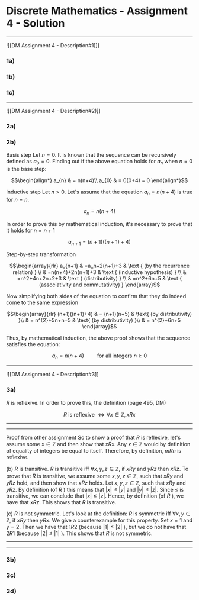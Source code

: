 # Discrete Mathematics - Assignment 4 - Solution

---

![[DM Assignment 4 - Description#1)]]

### 1a)


### 1b)


### 1c)

---

![[DM Assignment 4 - Description#2)]]

### 2a)


### 2b)

Basis step
Let $n=0$. It is known that the sequence can be recursively defined as $a_0=0$. Finding out if the above equation holds for $a_n$ when $n=0$ is the base step: 

$$\begin{align*}
a_{n} & = n(n+4)\\
a_{0} & = 0(0+4) = 0
\end{align*}$$

Inductive step
Let $n > 0$. Let's assume that the equation $a_n=n(n+4)$ is true for $n=n$.

$$
a_n=n(n+4)
$$

In order to prove this by mathematical induction, it's necessary to prove that it holds for $n=n+1$

$$
a_{n+1}=(n+1)((n+1)+4)
$$

Step-by-step transformation

$$\begin{array}{rlr}
a_{n+1} & =a_n+2(n+1)+3 & \text { (by the recurrence relation) } \\
& =n(n+4)+2n(n+1)+3 & \text { (inductive hypothesis) } \\
& =n^2+4n+2n+2+3 & \text { (distributivity) } \\
& =n^2+6n+5 & \text { (associativity and commutativity) }
\end{array}$$

Now simplifying both sides of the equation to confirm that they do indeed come to the same expression

$$\begin{array}{rlr}
(n+1)((n+1)+4) & = (n+1)(n+5) & \text{ (by distributivity) }\\
& = n^{2}+5n+n+5 & \text{ (by distributivity) }\\
& = n^{2}+6n+5
\end{array}$$

Thus, by mathematical induction, the above proof shows that the sequence satisfies the equation: 

$$
a_{n} = n(n+4) \qquad \text{ for all integers } n \ge 0
$$

---

![[DM Assignment 4 - Description#3]]

### 3a)
$R$ is reflexive. 
In order to prove this, the definition (page 495, DM)

$$
R \text{ is reflexive } \iff \forall x \in \mathbb{Z}, x R x
$$

---
---

Proof from other assignment
So to show a proof that $R$ is reflexive, let's assume some $x \in \mathbb{Z}$ and then show that $x R x$. Any $x \in \mathbb{Z}$ would by definition of equality of integers be equal to itself. 
Therefore, by definition, $m R n$ is reflexive.

(b)
$R$ is transitive.
$R$ is transitive iff $\forall x, y, z \in \mathbb{Z}$, if $x R y$ and $y R z$ then $x R z$.
To prove that $R$ is transitive, we assume some $x, y, z \in \mathbb{Z}$, such that $x R y$ and $y R z$ hold, and then show that $x R z$ holds.
Let $x, y, z \in \mathbb{Z}$, such that $x R y$ and $y R z$. By definition (of $R$ ) this means that $|x| \leq|y|$ and $|y| \leq|z|$. Since $\leq$ is transitive, we can conclude that $|x| \leq|z|$. Hence, by definition (of $R$ ), we have that $x R z$.
This shows that $R$ is transitive.

(c)
$R$ is not symmetric.
Let's look at the definition: $R$ is symmetric iff $\forall x, y \in \mathbb{Z}$, if $x R y$ then $y R x$.
We give a counterexample for this property. Set $x=1$ and $y=2$. Then we have that $1 R 2$ (because $|1| \leq|2|$ ), but we do not have that $2 R 1$ (because $|2| \leq|1|$ ). This shows that $R$ is not symmetric.

---
---

### 3b)


### 3c)


### 3d)

